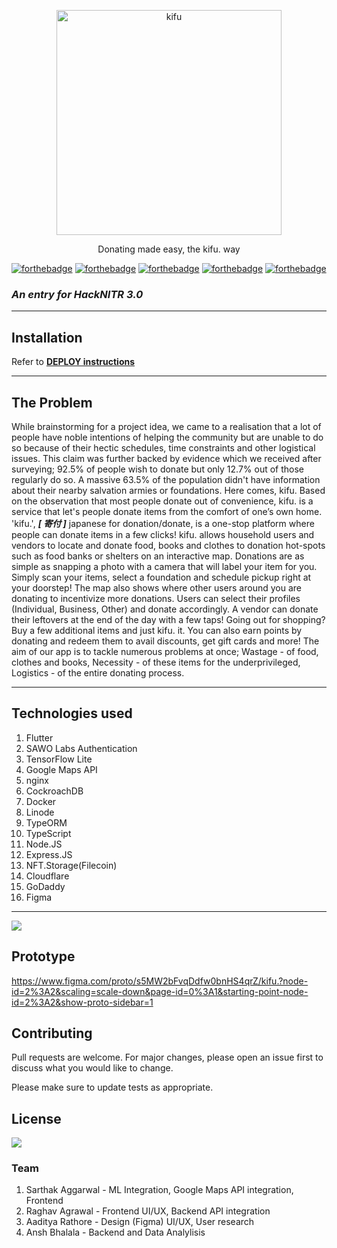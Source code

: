 <p align="center">
  <a href="https://www.getkifu.co/">
    <img alt="kifu" src="https://i.imgur.com/4InlcrI.png" width="360">
  </a>
</p>

<p align="center">
    Donating made easy, the kifu. way
</p>

[![forthebadge](https://forthebadge.com/images/badges/0-percent-optimized.svg)](https://forthebadge.com) [![forthebadge](https://forthebadge.com/images/badges/60-percent-of-the-time-works-every-time.svg)](https://forthebadge.com) [![forthebadge](https://forthebadge.com/images/badges/powered-by-coffee.svg)](https://forthebadge.com) [![forthebadge](https://forthebadge.com/images/badges/built-for-android.svg)](https://forthebadge.com) [![forthebadge](https://forthebadge.com/images/badges/made-with-typescript.svg)](https://forthebadge.com)

### **_An entry for HackNITR 3.0_**

---

## **Installation**

Refer to **[DEPLOY instructions](https://github.com/hacknitr-kifu/kifu/blob/main/deploy.md)**

---

## **The Problem**

While brainstorming for a project idea, we came to a realisation that a lot of people have noble intentions of helping the community but are unable to do so because of their hectic schedules, time constraints and other logistical issues. This claim was further backed by evidence which we received after surveying; 92.5% of people wish to donate but only 12.7% out of those regularly do so. A massive 63.5% of the population didn't have information about their nearby salvation armies or foundations.
Here comes, kifu. Based on the observation that most people donate out of convenience, kifu. is a service that let's people donate items from the comfort of one’s own home. 'kifu.', **_[ 寄付 ]_** japanese for donation/donate, is a one-stop platform where people can donate items in a few clicks! kifu. allows household users and vendors to locate and donate food, books and clothes to donation hot-spots such as food banks or shelters on an interactive map. Donations are as simple as snapping a photo with a camera that will label your item for you. Simply scan your items, select a foundation and schedule pickup right at your doorstep! The map also shows where other users around you are donating to incentivize more donations. Users can select their profiles (Individual, Business, Other) and donate accordingly. A vendor can donate their leftovers at the end of the day with a few taps! Going out for shopping? Buy a few additional items and just kifu. it.
You can also earn points by donating and redeem them to avail discounts, get gift cards and more! The aim of our app is to tackle numerous problems at once; Wastage - of food, clothes and books, Necessity - of these items for the underprivileged, Logistics - of the entire donating process.

---

## Technologies used

1. Flutter
1. SAWO Labs Authentication
1. TensorFlow Lite
1. Google Maps API
1. nginx
1. CockroachDB
1. Docker
1. Linode
1. TypeORM
1. TypeScript
1. Node.JS
1. Express.JS
1. NFT.Storage(Filecoin)
1. Cloudflare
1. GoDaddy
1. Figma

---

<img src="
https://i.imgur.com/WlRDU4F.png
">

## Prototype

https://www.figma.com/proto/s5MW2bFvqDdfw0bnHS4qrZ/kifu.?node-id=2%3A2&scaling=scale-down&page-id=0%3A1&starting-point-node-id=2%3A2&show-proto-sidebar=1

## Contributing

Pull requests are welcome. For major changes, please open an issue first to discuss what you would like to change.

Please make sure to update tests as appropriate.

## License

<img src="https://img.shields.io/badge/license-MIT-blue.svg">

### Team

1. Sarthak Aggarwal - ML Integration, Google Maps API integration, Frontend
1. Raghav Agrawal - Frontend UI/UX, Backend API integration
1. Aaditya Rathore - Design (Figma) UI/UX, User research
1. Ansh Bhalala - Backend and Data Analylisis
